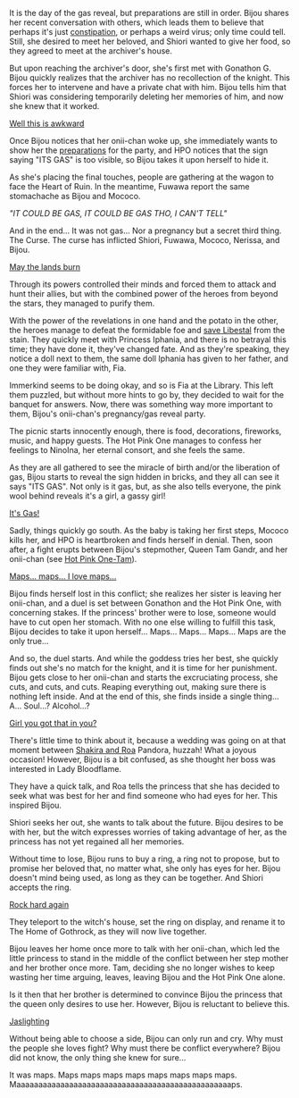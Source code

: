It is the day of the gas reveal, but preparations are still in order. Bijou shares her recent conversation with others, which leads them to believe that perhaps it's just [constipation](https://www.youtube.com/live/4_zJe0t0558?si=y5yjkh4NAX9clGIW&t=399), or perhaps a weird virus; only time could tell. Still, she desired to meet her beloved, and Shiori wanted to give her food, so they agreed to meet at the archiver's house.

But upon reaching the archiver's door, she's first met with Gonathon G. Bijou quickly realizes that the archiver has no recollection of the knight. This forces her to intervene and have a private chat with him. Bijou tells him that Shiori was considering temporarily deleting her memories of him, and now she knew that it worked.

[Well this is awkward](#embed:https://www.youtube.com/live/4_zJe0t0558?si=TuIqi8kS_tcjKH5u&t=851)

Once Bijou notices that her onii-chan woke up, she immediately wants to show her the [preparations](https://www.youtube.com/live/4_zJe0t0558?si=ASbpOoYyeE-xFFaZ&t=3584) for the party, and HPO notices that the sign saying "ITS GAS" is too visible, so Bijou takes it upon herself to hide it.

As she's placing the final touches, people are gathering at the wagon to face the Heart of Ruin. In the meantime, Fuwawa report the same stomachache as Bijou and Mococo.

_"IT COULD BE GAS, IT COULD BE GAS THO, I CAN'T TELL"_

And in the end... It was not gas... Nor a pregnancy but a secret third thing. The Curse. The curse has inflicted Shiori, Fuwawa, Mococo, Nerissa, and Bijou.

[May the lands burn](#embed:https://www.youtube.com/live/4_zJe0t0558?si=59l0U4sYULFe2bYR&t=5230)

Through its powers controlled their minds and forced them to attack and hunt their allies, but with the combined power of the heroes from beyond the stars, they managed to purify them.

With the power of the revelations in one hand and the potato in the other, the heroes manage to defeat the formidable foe and [save Libestal](https://www.youtube.com/live/4_zJe0t0558?si=MuH6a3gYsGGU4iHY&t=6043) from the stain. They quickly meet with Princess Iphania, and there is no betrayal this time; they have done it, they've changed fate. And as they're speaking, they notice a doll next to them, the same doll Iphania has given to her father, and one they were familiar with, Fia.

Immerkind seems to be doing okay, and so is Fia at the Library. This left them puzzled, but without more hints to go by, they decided to wait for the banquet for answers. Now, there was something way more important to them, Bijou's onii-chan's pregnancy/gas reveal party.

The picnic starts innocently enough, there is food, decorations, fireworks, music, and happy guests. The Hot Pink One manages to confess her feelings to NinoIna, her eternal consort, and she feels the same.

As they are all gathered to see the miracle of birth and/or the liberation of gas, Bijou starts to reveal the sign hidden in bricks, and they all can see it says "ITS GAS". Not only is it gas, but, as she also tells everyone, the pink wool behind reveals it's a girl, a gassy girl!

[It's Gas!](#embed:https://www.youtube.com/live/4_zJe0t0558?si=oFCqx7ndLwdT4gdb&t=8748)

Sadly, things quickly go south. As the baby is taking her first steps, Mococo kills her, and HPO is heartbroken and finds herself in denial. Then, soon after, a fight erupts between Bijou's stepmother, Queen Tam Gandr, and her onii-chan (see [Hot Pink One-Tam](#edge:irys-kronii)).

[Maps... maps... I love maps...](#embed:https://www.youtube.com/live/4_zJe0t0558?si=i-m4qvVv7hVV7F09&t=12638)

Bijou finds herself lost in this conflict; she realizes her sister is leaving her onii-chan, and a duel is set between Gonathon and the Hot Pink One, with concerning stakes. If the princess' brother were to lose, someone would have to cut open her stomach. With no one else willing to fulfill this task, Bijou decides to take it upon herself... Maps... Maps... Maps... Maps are the only true...

And so, the duel starts. And while the goddess tries her best, she quickly finds out she's no match for the knight, and it is time for her punishment. Bijou gets close to her onii-chan and starts the excruciating process, she cuts, and cuts, and cuts. Reaping everything out, making sure there is nothing left inside. And at the end of this, she finds inside a single thing... A... Soul...? Alcohol...?

[Girl you got that in you?](#embed:https://www.youtube.com/live/4_zJe0t0558?si=gbQWcwUyuRlq2Gzd&t=9631)

There's little time to think about it, because a wedding was going on at that moment between [Shakira and Roa](https://www.youtube.com/live/4_zJe0t0558?si=pz0kfmf9vTMEW-NB&t=9791) Pandora, huzzah! What a joyous occasion! However, Bijou is a bit confused, as she thought her boss was interested in Lady Bloodflame.

They have a quick talk, and Roa tells the princess that she has decided to seek what was best for her and find someone who had eyes for her. This inspired Bijou.

Shiori seeks her out, she wants to talk about the future. Bijou desires to be with her, but the witch expresses worries of taking advantage of her, as the princess has not yet regained all her memories.

Without time to lose, Bijou runs to buy a ring, a ring not to propose, but to promise her beloved that, no matter what, she only has eyes for her. Bijou doesn't mind being used, as long as they can be together. And Shiori accepts the ring.

[Rock hard again](#embed:https://www.youtube.com/live/4_zJe0t0558?si=ti6H09S9SrEnuLNp&t=10106)

They teleport to the witch's house, set the ring on display, and rename it to The Home of Gothrock, as they will now live together.

Bijou leaves her home once more to talk with her onii-chan, which led the little princess to stand in the middle of the conflict between her step mother and her brother once more. Tam, deciding she no longer wishes to keep wasting her time arguing, leaves, leaving Bijou and the Hot Pink One alone.

Is it then that her brother is determined to convince Bijou the princess that the queen only desires to use her. However, Bijou is reluctant to believe this.

[Jaslighting](#embed:https://www.youtube.com/live/4_zJe0t0558?si=fuv5o4ggw4tby11g&t=13403)

Without being able to choose a side, Bijou can only run and cry. Why must the people she loves fight? Why must there be conflict everywhere? Bijou did not know, the only thing she knew for sure...

It was maps. Maps maps maps maps maps maps maps maps.
Maaaaaaaaaaaaaaaaaaaaaaaaaaaaaaaaaaaaaaaaaaaaaaaaaps.
